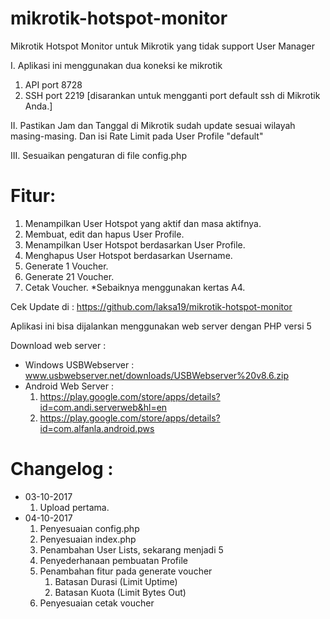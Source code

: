 # mikrotik-hotspot-monitor
Mikrotik Hotspot Monitor untuk Mikrotik yang tidak support User Manager


I. Aplikasi ini menggunakan dua koneksi ke mikrotik
  1. API port 8728
  2. SSH port 2219 [disarankan untuk mengganti port default ssh di Mikrotik Anda.]

II. Pastikan Jam dan Tanggal di Mikrotik sudah update sesuai wilayah masing-masing. Dan isi Rate Limit pada User Profile "default"

III. Sesuaikan pengaturan di file config.php

# Fitur:
1. Menampilkan User Hotspot yang aktif dan masa aktifnya.
2. Membuat, edit dan hapus User Profile.
3. Menampilkan User Hotspot berdasarkan User Profile.
4. Menghapus User Hotspot berdasarkan Username.
5. Generate 1 Voucher.
6. Generate 21 Voucher.
7. Cetak Voucher. *Sebaiknya menggunakan kertas A4.

Cek Update di : https://github.com/laksa19/mikrotik-hotspot-monitor

Aplikasi ini bisa dijalankan menggunakan web server dengan PHP versi 5

Download web server :
- Windows USBWebserver : www.usbwebserver.net/downloads/USBWebserver%20v8.6.zip
- Android Web Server : 
    1. https://play.google.com/store/apps/details?id=com.andi.serverweb&hl=en
    2. https://play.google.com/store/apps/details?id=com.alfanla.android.pws

# Changelog :
  - 03-10-2017
      1. Upload pertama.
  - 04-10-2017
      1. Penyesuaian config.php
      2. Penyesuaian index.php
      3. Penambahan User Lists, sekarang menjadi 5
      4. Penyederhanaan pembuatan Profile
      5. Penambahan fitur pada generate voucher
	      1. Batasan Durasi (Limit Uptime)
	      2. Batasan Kuota (Limit Bytes Out)
      6. Penyesuaian cetak voucher
